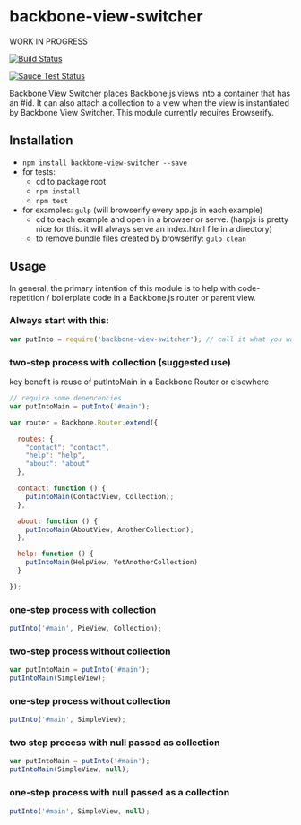 backbone-view-switcher
======================

WORK IN PROGRESS

[![Build Status](https://travis-ci.org/BenjaminVerble/backbone-view-switcher.svg?branch=master)](https://travis-ci.org/BenjaminVerble/backbone-view-switcher)

[![Sauce Test Status](https://saucelabs.com/browser-matrix/benjaminverble.svg)](https://saucelabs.com/u/benjaminverble)

Backbone View Switcher places Backbone.js views into a container that has an #id. It can also attach a collection to a view when the view is instantiated by Backbone View Switcher. This module currently requires Browserify.

## Installation

- `npm install backbone-view-switcher --save`
- for tests:
    + cd to package root
    + `npm install`
    + `npm test`
- for examples: `gulp` (will browserify every app.js in each example)
    + cd to each example and open in a browser or serve. (harpjs is pretty nice for this. it will always serve an index.html file in a directory)
    + to remove bundle files created by browserify: `gulp clean`

## Usage

In general, the primary intention of this module is to help with code-repetition / boilerplate code in a Backbone.js router or parent view.

### Always start with this:
```js
var putInto = require('backbone-view-switcher'); // call it what you want :-)
```

### two-step process with collection (suggested use)
key benefit is reuse of putIntoMain in a Backbone Router or elsewhere
```js
// require some depencencies
var putIntoMain = putInto('#main');

var router = Backbone.Router.extend({

  routes: {
    "contact": "contact",
    "help": "help",
    "about": "about"
  },

  contact: function () {
    putIntoMain(ContactView, Collection);
  },

  about: function () {
    putIntoMain(AboutView, AnotherCollection);
  },

  help: function () {
    putIntoMain(HelpView, YetAnotherCollection)
  }

});
```

### one-step process with collection
```js
putInto('#main', PieView, Collection);
```

### two-step process without collection
```js
var putIntoMain = putInto('#main');
putIntoMain(SimpleView);
```

### one-step process without collection
```js
putInto('#main', SimpleView);
```

### two step process with null passed as collection
```js
var putIntoMain = putInto('#main');
putIntoMain(SimpleView, null);
```

### one-step process with null passed as a collection
```js
putInto('#main', SimpleView, null);
```